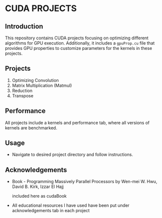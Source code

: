 # CUDA PROJECTS
## Introduction
This repository contains CUDA projects focusing on optimizing different algorithms for GPU execution. Additionally, it includes a `gpuProp.cu` file that provides GPU properties to customize parameters for the kernels in these projects.

## Projects

1. Optimizing Convolution
2. Matrix Multiplication (Matmul)
3. Reduction
4. Transpose

## Performance 
All projects include a kernels and performance tab, where all versions of kernels are benchmarked.

## Usage
* Navigate to desired project directory and follow instructions.

## Acknowledgements
* Book - Programming Massively Parallel Processors by Wen-mei W. Hwu, David B. Kirk, Izzar El Hajj

    included here as cudaBook
* All educational resources I have used have been put under acknowledgements tab in each project
